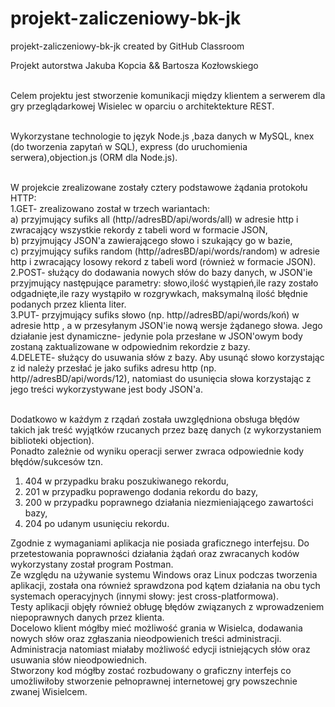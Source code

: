 # projekt-zaliczeniowy-bk-jk
projekt-zaliczeniowy-bk-jk created by GitHub Classroom

Projekt autorstwa Jakuba Kopcia && Bartosza Kozłowskiego<br/><br/>

Celem projektu jest stworzenie komunikacji między klientem a serwerem dla gry przeglądarkowej Wisielec w oparciu o architektekture REST.<br/><br/>

Wykorzystane technologie to język Node.js ,baza danych w MySQL, knex (do tworzenia zapytań w SQL), express (do uruchomienia serwera),objection.js (ORM dla Node.js).<br/><br/>

W projekcie zrealizowane zostały cztery podstawowe żądania protokołu HTTP:<br/>
1.GET- zrealizowano został w trzech wariantach:<br/>
  a) przyjmujący sufiks all (http//adresBD/api/words/all) w adresie http i zwracający wszystkie rekordy z tabeli word w formacie JSON,<br/>
  b) przyjmujący JSON'a zawierającego słowo i szukający go w bazie,<br/>
  c) przyjmujący sufiks random (http//adresBD/api/words/random) w adresie http i zwracający losowy rekord z tabeli word (również w formacie JSON).<br/>
2.POST- służący do dodawania nowych słów do bazy danych, w JSON'ie przyjmujący następujące parametry: słowo,ilość wystąpień,ile razy zostało odgadnięte,ile razy wystąpiło w rozgrywkach, maksymalną ilość błędnie podanych przez klienta liter.<br/>
3.PUT- przyjmujący sufiks słowo (np. http//adresBD/api/words/koń) w adresie http , a w przesyłanym JSON'ie nową wersje żądanego słowa. Jego działanie jest dynamiczne- jedynie pola przesłane w JSON'owym body zostaną zaktualizowane w odpowiednim rekordzie z bazy.<br/>
4.DELETE- służący do usuwania słów z bazy. Aby usunąć słowo korzystając z id należy przesłać je jako sufiks adresu http (np. http//adresBD/api/words/12), natomiast do usunięcia słowa korzystając z jego treści wykorzystywane jest body JSON'a.<br/><br/>

Dodatkowo w każdym z rządań została uwzględniona obsługa błędów takich jak treść wyjątków rzucanych przez bazę danych (z wykorzystaniem biblioteki objection).<br/>
Ponadto zależnie od wyniku operacji serwer zwraca odpowiednie kody błędów/sukcesów tzn. <br/>
1. 404 w przypadku braku poszukiwanego rekordu,<br/>
2. 201 w przypadku poprawengo dodania rekordu do bazy,<br/>
3. 200 w przypadku poprawnego działania niezmieniającego zawartości bazy,<br/>
4. 204 po udanym usunięciu rekordu.<br/>

Zgodnie z wymaganiami aplikacja nie posiada graficznego interfejsu. Do przetestowania poprawności działania żądań oraz zwracanych kodów wykorzystany został program Postman.<br/> Ze względu na używanie systemu Windows oraz Linux podczas tworzenia aplikacji, została ona również sprawdzona pod kątem działania na obu tych systemach operacyjnych (innymi słowy: jest cross-platformowa).<br/> Testy aplikacji objęły również obługę błędów związanych z wprowadzeniem niepoprawnych danych przez klienta. <br/>Docelowo klient mógłby mieć możliwość grania w Wisielca, dodawania nowych słów oraz zgłaszania nieodpowienich treści administracji.<br/> Administracja natomiast miałaby możliwość edycji istniejących słów oraz usuwania słów nieodpowiednich.<br/>Stworzony kod mógłby zostać rozbudowany o graficzny interfejs co umożliwiłoby stworzenie pełnoprawnej internetowej gry powszechnie zwanej Wisielcem.<br/>


